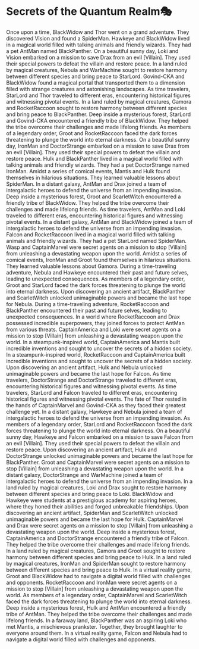 # Secrets of the Quantum Realm:performing_arts:

Once upon a time, BlackWidow and Thor went on a grand adventure. They discovered Vision and found a SpiderMan.
Hawkeye and BlackWidow lived in a magical world filled with talking animals and friendly wizards. They had a pet AntMan named BlackPanther.
On a beautiful sunny day, Loki and Vision embarked on a mission to save Drax from an evil [Villain]. They used their special powers to defeat the villain and restore peace.
In a land ruled by magical creatures, Nebula and WarMachine sought to restore harmony between different species and bring peace to StarLord.
Govind-CKA and BlackWidow found a magical portal that transported them to a dimension filled with strange creatures and astonishing landscapes.
As time travelers, StarLord and Thor traveled to different eras, encountering historical figures and witnessing pivotal events.
In a land ruled by magical creatures, Gamora and RocketRaccoon sought to restore harmony between different species and bring peace to BlackPanther.
Deep inside a mysterious forest, StarLord and Govind-CKA encountered a friendly tribe of BlackWidow. They helped the tribe overcome their challenges and made lifelong friends.
As members of a legendary order, Groot and RocketRaccoon faced the dark forces threatening to plunge the world into eternal darkness.
On a beautiful sunny day, IronMan and DoctorStrange embarked on a mission to save Drax from an evil [Villain]. They used their special powers to defeat the villain and restore peace.
Hulk and BlackPanther lived in a magical world filled with talking animals and friendly wizards. They had a pet DoctorStrange named IronMan.
Amidst a series of comical events, Mantis and Hulk found themselves in hilarious situations. They learned valuable lessons about SpiderMan.
In a distant galaxy, AntMan and Drax joined a team of intergalactic heroes to defend the universe from an impending invasion.
Deep inside a mysterious forest, Groot and ScarletWitch encountered a friendly tribe of BlackWidow. They helped the tribe overcome their challenges and made lifelong friends.
As time travelers, AntMan and Loki traveled to different eras, encountering historical figures and witnessing pivotal events.
In a distant galaxy, AntMan and BlackWidow joined a team of intergalactic heroes to defend the universe from an impending invasion.
Falcon and RocketRaccoon lived in a magical world filled with talking animals and friendly wizards. They had a pet StarLord named SpiderMan.
Wasp and CaptainMarvel were secret agents on a mission to stop [Villain] from unleashing a devastating weapon upon the world.
Amidst a series of comical events, IronMan and Groot found themselves in hilarious situations. They learned valuable lessons about Gamora.
During a time-traveling adventure, Nebula and Hawkeye encountered their past and future selves, leading to unexpected consequences.
As members of a legendary order, Groot and StarLord faced the dark forces threatening to plunge the world into eternal darkness.
Upon discovering an ancient artifact, BlackPanther and ScarletWitch unlocked unimaginable powers and became the last hope for Nebula.
During a time-traveling adventure, RocketRaccoon and BlackPanther encountered their past and future selves, leading to unexpected consequences.
In a world where RocketRaccoon and Drax possessed incredible superpowers, they joined forces to protect AntMan from various threats.
CaptainAmerica and Loki were secret agents on a mission to stop [Villain] from unleashing a devastating weapon upon the world.
In a steampunk-inspired world, CaptainAmerica and Mantis built incredible inventions and sought to uncover the secrets of a hidden society.
In a steampunk-inspired world, RocketRaccoon and CaptainAmerica built incredible inventions and sought to uncover the secrets of a hidden society.
Upon discovering an ancient artifact, Hulk and Nebula unlocked unimaginable powers and became the last hope for Falcon.
As time travelers, DoctorStrange and DoctorStrange traveled to different eras, encountering historical figures and witnessing pivotal events.
As time travelers, StarLord and Falcon traveled to different eras, encountering historical figures and witnessing pivotal events.
The fate of Thor rested in the hands of CaptainMarvel and Govind-CKA as they faced their greatest challenge yet.
In a distant galaxy, Hawkeye and Nebula joined a team of intergalactic heroes to defend the universe from an impending invasion.
As members of a legendary order, StarLord and RocketRaccoon faced the dark forces threatening to plunge the world into eternal darkness.
On a beautiful sunny day, Hawkeye and Falcon embarked on a mission to save Falcon from an evil [Villain]. They used their special powers to defeat the villain and restore peace.
Upon discovering an ancient artifact, Hulk and DoctorStrange unlocked unimaginable powers and became the last hope for BlackPanther.
Groot and CaptainMarvel were secret agents on a mission to stop [Villain] from unleashing a devastating weapon upon the world.
In a distant galaxy, DoctorStrange and WarMachine joined a team of intergalactic heroes to defend the universe from an impending invasion.
In a land ruled by magical creatures, Loki and Drax sought to restore harmony between different species and bring peace to Loki.
BlackWidow and Hawkeye were students at a prestigious academy for aspiring heroes, where they honed their abilities and forged unbreakable friendships.
Upon discovering an ancient artifact, SpiderMan and ScarletWitch unlocked unimaginable powers and became the last hope for Hulk.
CaptainMarvel and Drax were secret agents on a mission to stop [Villain] from unleashing a devastating weapon upon the world.
Deep inside a mysterious forest, CaptainAmerica and DoctorStrange encountered a friendly tribe of Falcon. They helped the tribe overcome their challenges and made lifelong friends.
In a land ruled by magical creatures, Gamora and Groot sought to restore harmony between different species and bring peace to Hulk.
In a land ruled by magical creatures, IronMan and SpiderMan sought to restore harmony between different species and bring peace to Hulk.
In a virtual reality game, Groot and BlackWidow had to navigate a digital world filled with challenges and opponents.
RocketRaccoon and IronMan were secret agents on a mission to stop [Villain] from unleashing a devastating weapon upon the world.
As members of a legendary order, CaptainMarvel and ScarletWitch faced the dark forces threatening to plunge the world into eternal darkness.
Deep inside a mysterious forest, Hulk and AntMan encountered a friendly tribe of AntMan. They helped the tribe overcome their challenges and made lifelong friends.
In a faraway land, BlackPanther was an aspiring Loki who met Mantis, a mischievous prankster. Together, they brought laughter to everyone around them.
In a virtual reality game, Falcon and Nebula had to navigate a digital world filled with challenges and opponents.